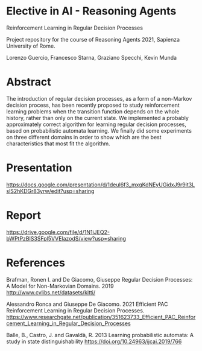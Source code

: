 # Elective in AI - Reasoning Agents
 Reinforcement Learning in Regular Decision Processes
 
 Project repository for the course of Reasoning Agents 2021, Sapienza University of Rome.
 
 Lorenzo Guercio, Francesco Starna, Graziano Specchi, Kevin Munda


# Abstract
The introduction of regular decision processes, as a form of a non-Markov decision process, has been recently
proposed to study reinforcement learning problems when the transition function depends on the whole history, rather
than only on the current state. We implemented a probably approximately correct algorithm for learning regular
decision processes, based on probabilistic automata learning. We finally did some experiments on three different
domains in order to show which are the best characteristics that most fit the algorithm.

# Presentation
https://docs.google.com/presentation/d/1deul6f3_mxgKdNEyUGidxJ9r9it3LslS2hKDGr83yrw/edit?usp=sharing

# Report
https://drive.google.com/file/d/1N1iJEQ2-bWPtPzBlS3SFpl5VVElazodS/view?usp=sharing

# References

Brafman, Ronen I. and De Giacomo, Giuseppe
Regular Decision Processes: A Model for Non-Markovian Domains. 2019
http://www.cvlibs.net/datasets/kitti/ 

Alessandro Ronca and Giuseppe De Giacomo. 2021
Efficient PAC Reinforcement Learning in Regular Decision Processes.
https://www.researchgate.net/publication/351623733_Efficient_PAC_Reinforcement_Learning_in_Regular_Decision_Processes 

Balle, B., Castro, J. and Gavaldà, R. 2013
Learning probabilistic automata: A study in state distinguishability 
https://doi.org/10.24963/ijcai.2019/766 


